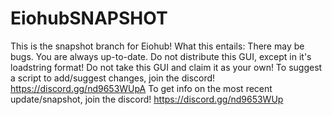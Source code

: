 # EiohubSNAPSHOT
This is the snapshot branch for Eiohub!
What this entails:
There may be bugs.
You are always up-to-date.
Do not distribute this GUI, except in it's loadstring format!
Do not take this GUI and claim it as your own!
To suggest a script to add/suggest changes, join the discord! https://discord.gg/nd9653WUpA
To get info on the most recent update/snapshot, join the discord! https://discord.gg/nd9653WUp
